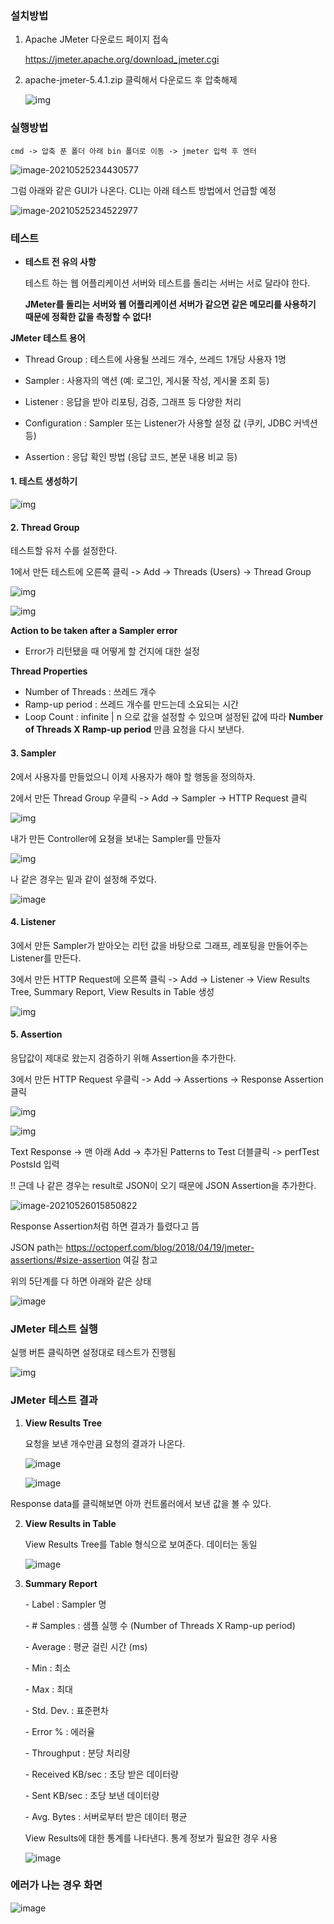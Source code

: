 ### 설치방법

1. Apache JMeter 다운로드 페이지 접속

   https://jmeter.apache.org/download_jmeter.cgi

2. apache-jmeter-5.4.1.zip 클릭해서 다운로드 후 압축해제

   ![img](https://blog.kakaocdn.net/dn/kywuv/btq2hYz9kTX/5imZ8LkonnlugZ5b6nxJJ1/img.png)



### 실행방법

```shell
cmd -> 압축 푼 폴더 아래 bin 폴더로 이동 -> jmeter 입력 후 엔터
```

![image-20210525234430577](C:\Users\0901B\AppData\Roaming\Typora\typora-user-images\image-20210525234430577.png)

그럼 아래와 같은 GUI가 나온다. CLI는 아래 테스트 방법에서 언급할 예정

![image-20210525234522977](C:\Users\0901B\AppData\Roaming\Typora\typora-user-images\image-20210525234522977.png)



### 테스트

- **테스트 전 유의 사항**

  테스트 하는 웹 어플리케이션 서버와 테스트를 돌리는 서버는 서로 달라야 한다.

  **JMeter를 돌리는 서버와 웹 어플리케이션 서버가 같으면 같은 메모리를 사용하기 때문에 정확한 값을 측정할 수 없다!**



**JMeter 테스트 용어**

- Thread Group : 테스트에 사용될 쓰레드 개수, 쓰레드 1개당 사용자 1명

- Sampler : 사용자의 액션 (예: 로그인, 게시물 작성, 게시물 조회 등)

- Listener : 응답을 받아 리포팅, 검증, 그래프 등 다양한 처리

- Configuration : Sampler 또는 Listener가 사용할 설정 값 (쿠키, JDBC 커넥션 등)

- Assertion : 응답 확인 방법 (응답 코드, 본문 내용 비교 등)



#### 1. 테스트 생성하기

![img](https://blog.kakaocdn.net/dn/detGCA/btq2gCSqvjI/UBsqwcMygZrVAFoJ8FnjYk/img.png)



#### 2. Thread Group

테스트할 유저 수를 설정한다.

1에서 만든 테스트에 오른쪽 클릭 -> Add -> Threads (Users) -> Thread Group

![img](https://blog.kakaocdn.net/dn/bkO8wb/btq2hJJ5WsA/8rthB5UKaEgyrNPWE0PO8k/img.png)



![img](https://blog.kakaocdn.net/dn/bODj0u/btq2hIRZ620/QHICxTN8Jhky0nYq0WZTi0/img.png)



**Action to be taken after a Sampler error**

- Error가 리턴됐을 때 어떻게 할 건지에 대한 설정



**Thread Properties**

- Number of Threads : 쓰레드 개수
- Ramp-up period : 쓰레드 개수를 만드는데 소요되는 시간
- Loop Count : infinite | n 으로 값을 설정할 수 있으며 설정된 값에 따라 **Number of Threads X Ramp-up period** 만큼 요청을 다시 보낸다.



#### 3. Sampler

2에서 사용자를 만들었으니 이제 사용자가 해야 할 행동을 정의하자.

2에서 만든 Thread Group 우클릭 -> Add -> Sampler -> HTTP Request 클릭

![img](https://blog.kakaocdn.net/dn/bUwpee/btq2gDcMjM4/UTusAINKBEa80GRKKkROU0/img.png)



내가 만든 Controller에 요쳥을 보내는 Sampler를 만들자

![img](https://blog.kakaocdn.net/dn/E6Jhg/btq2hCRHb0a/kqhTRuEj1dwmLsM6nBm9Z1/img.png)

나 같은 경우는 밑과 같이 설정해 주었다.

![image](https://user-images.githubusercontent.com/43662673/119537034-9c647100-bdc4-11eb-85bd-7064258f8a78.png)

#### 4. Listener

3에서 만든 Sampler가 받아오는 리턴 값을 바탕으로 그래프, 레포팅을 만들어주는 Listener를 만든다.

3에서 만든 HTTP Request에 오른쪽 클릭 -> Add -> Listener -> View Results Tree, Summary Report, View Results in Table 생성

![img](https://blog.kakaocdn.net/dn/nLefX/btq2lqWPUiT/UrfciA11RX9lCVewFx2VP1/img.png)



#### 5. Assertion

응답값이 제대로 왔는지 검증하기 위해 Assertion을 추가한다.

3에서 만든 HTTP Request 우클릭 -> Add -> Assertions -> Response Assertion 클릭

![img](https://blog.kakaocdn.net/dn/bTBstW/btq2kBRUbYc/bhf8hYuIm5Zh4lwirPZ5x0/img.png)

![img](https://blog.kakaocdn.net/dn/m5eCs/btq2h3n6Ehq/flEEiO1VpoXb0KCIWvXXBK/img.png)

Text Response -> 맨 아래 Add -> 추가된 Patterns to Test 더블클릭 -> perfTest PostsId 입력



!! 근데 나 같은 경우는 result로 JSON이 오기 때문에 JSON Assertion을 추가한다.

![image-20210526015850822](C:\Users\0901B\AppData\Roaming\Typora\typora-user-images\image-20210526015850822.png)



Response Assertion처럼 하면 결과가 틀렸다고 뜸

JSON path는 https://octoperf.com/blog/2018/04/19/jmeter-assertions/#size-assertion 여길 참고



위의 5단계를 다 하면 아래와 같은 상태

![image](https://user-images.githubusercontent.com/43662673/119538400-0b8e9500-bdc6-11eb-8dbd-2301a4a00092.png)



### JMeter 테스트 실행

실행 버튼 클릭하면 설정대로 테스트가 진행됨

![img](https://blog.kakaocdn.net/dn/WkaQr/btq2gD4VCeD/4GV4gkmtFHXLskrubekY8K/img.png)



### JMeter 테스트 결과



1. **View Results Tree**

   요청을 보낸 개수만큼 요청의 결과가 나온다.

   ![image](https://user-images.githubusercontent.com/43662673/119538740-5f00e300-bdc6-11eb-84ef-550f2f03e07a.png)

   ![image](https://user-images.githubusercontent.com/43662673/119538688-51e3f400-bdc6-11eb-9f84-059963c6afc6.png)



Response data를 클릭해보면 아까 컨트롤러에서 보낸 값을 볼 수 있다.



2. **View Results in Table**

   

   View Results Tree를 Table 형식으로 보여준다. 데이터는 동일

   ![image](https://user-images.githubusercontent.com/43662673/119538866-7f30a200-bdc6-11eb-91ba-a5ae22b11ffc.png)



3. **Summary Report**

   \- Label : Sampler 명

   \- # Samples : 샘플 실행 수 (Number of Threads X Ramp-up period)

   \- Average : 평균 걸린 시간 (ms)

   \- Min : 최소

   \- Max : 최대

   \- Std. Dev. : 표준편차

   \- Error % : 에러율

   \- Throughput : 분당 처리량

   \- Received KB/sec : 초당 받은 데이터량

   \- Sent KB/sec : 초당 보낸 데이터량

   \- Avg. Bytes : 서버로부터 받은 데이터 평균

    

   View Results에 대한 통계를 나타낸다. 통계 정보가 필요한 경우 사용

   ![image](https://user-images.githubusercontent.com/43662673/119539066-bbfc9900-bdc6-11eb-8bdc-03c0b6007a76.png)



### 에러가 나는 경우 화면

![image](https://user-images.githubusercontent.com/43662673/119540121-03cff000-bdc8-11eb-947c-dcc557074184.png)
